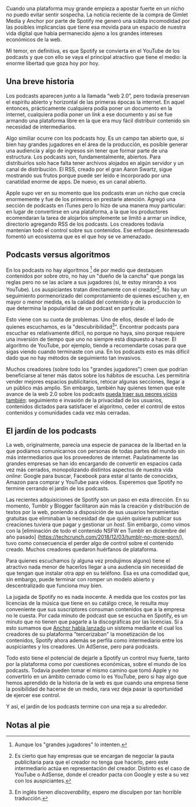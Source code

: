 Cuando una plataforma muy grande empieza a apostar fuerte en un nicho no puedo evitar sentir sospecha. La noticia reciente de la compra de Gimlet Media y Anchor por parte de Spotify me generó una súbita incomodidad por las posibles implicancias que tiene esa movida para un espacio de nuestra vida digital que había permanecido ajeno a los grandes intereses económicos de la web.

Mi temor, en definitiva, es que Spotify se convierta en el YouTube de los podcasts y que con ello se vaya el principal atractivo que tiene el medio: la enorme libertad que goza hoy por hoy.
 
## Una breve historia 
 
Los podcasts aparecen junto a la llamada “web 2.0”, pero todavía preservan el espíritu abierto y horizontal de las primeras épocas la internet. En aquel entonces, prácticamente cualquiera podía poner un documento en la internet, cualquiera podía poner un _link_ a ese documento y así se fue armando una plataforma libre en la que era muy fácil distribuir contenido sin necesidad de intermediarios.

Algo similiar ocurre con los podcasts hoy. Es un campo tan abierto que, si bien hay grandes jugadores en el área de la producción, es posible generar una audiencia y algo de ingresos sin tener que formar parte de una estructura. Los podcasts son, fundamentalmente, abiertos. Para distribuirlos solo hace falta tener archivos alojados en algún servidor y un canal de distribución. El RSS, creado por el gran Aaron Swartz, sigue mostrando sus frutos porque puede ser leído e incorporado por una canatidad enorme de apps. De nuevo, es un canal abierto.

Apple supo ver en su momento que los podcasts eran un nicho que crecía enormemente y fue de los primeros en prestarle atención. Agregó una sección de podcasts en iTunes pero lo hizo de una manera muy particular: en lugar de convertirse en una plataforma, a la que los productores ecomendaran la tarea de alojarlos simplemente se limitó a armar un índice, directorio agregando RSS de los podcasts. Los creadores todavía mantenían todo el control sobre sus contenidos. Ese enfoque desinteresado fomentó un ecosistema que es el que hoy se ve amenazado.

## Podcasts versus algoritmos

En los podcasts no hay algoritmos [^1] de por medio que destaquen contenidos por sobre otro, no hay un "dueño de la cancha" que ponga las reglas pero no se las aclare a sus jugadores (si, te estoy mirando a vos YouTube). Los auspiciantes tratan directamente con el creador[^2]. No hay un seguimiento pormenorizado del comprotamiento de quienes escuchen y, en mayor o menor medida, es la calidad del contenido y de la producción lo que determina la popularidad de un podcast en particular.

Esto viene con su cuota de problemas. Uno de ellos, desde el lado de quienes escuchamos, es la "descubribilidad[^3]". Encontrar podcasts para escuchar es relativamente difícil, no porque no haya, sino porque requiere una inversión de tiempo que uno no siempre está dispuesto a hacer. El algoritmo de YouTube, por ejemplo, tiende a recomendarte cosas para que sigas viendo cuando terminaste con una. En los podcasts esto es más difícil dado que no hay métodos de seguimiento tan invasivos.

Muchos creadores (sobre todo los "grandes jugadores") creen que podrían beneficiarse al tener más datos sobre los hábitos de escucha. Les permitiría vender mejores espacios publicitarios, retocar algunas secciones, llegar a un público más amplio. Sin embargo, también hay quienes temen que este avance de la web 2.0 sobre los podcasts [pueda traer sus peores vicios también](https://www.cjr.org/innovations/nprs-move-into-podcasting-analytics-raises-privacy-concerns.php): seguimiento e invasión de la privacidad de los usuarios, contenidos dictados para satisfacer el algoritmo, ceder el control de estos contenidos y comunidades cada vez más cerradas.

## El jardín de los podcasts

La web, originalmente, parecía una especie de panacea de la libertad en la que podíamos comunicarnos con personas de todas partes del mundo sin más intermediarios que los proveedores de internet. Paulatinamente las grandes empresas se han ido encargando de convertir en espacios cada vez más cerrados, monopolizando distintos aspectos de nuestra vida _online_: Google para buscar, Facebook para estar al tanto de conocidxs, Amazon para comprar y YouTube para videos. Esperemos que Spotify no termine cerrando el jardín de los podcasts.

Las recientes adquisiciones de Spotify son un paso en esta dirección. En su momento, Tumblr y Blogger facilitaron aún más la creación y distribución de textos por la web, poniendo a disposición de sus usuarios herramientas gratuitas que eliminaban la necesidad de que quién quisiera publicar sus creaciones tuviera que pagar y gestionar un _host_. Sin embargo, como vimos con la [eliminación de todo el contenido NSFW en Tumblr en diciembre del año pasado] (https://techcrunch.com/2018/12/03/tumblr-no-more-porn/), tuvo como consecuencia el perder algo de control sobre el contenido creado. Muchos creadores quedaron huérfanos de plataforma.

Para quienes escuchamos (y alguna vez produjimos alguno) tiene el atractivo nada menor de hacerlos llegar a una audiencia sin necesidad de que tengan que instalar otra _app_ en su teléfono. Esa es una comodidad que, sin embargo, puede terminar con romper un modelo abierto y descentralizado que funciona muy bien.

La jugada de Spotify no es nada inocente. A medida que los costos por las licencias de la música que tiene en su catálgo crece, le resulta muy conveniente que sus suscriptores consuman contenidos que a la empresa no le cuesta. Por cada minuto de podcast que se escucha en Spotify, es un minuto que no tienen que pagarle a la discográficas por las licencias. Si a esto sumamos que [Anchor había lanzado](https://medium.com/anchor/introducing-anchor-sponsorships-the-podcast-advertising-platform-for-everyone-512870baa32b) un sistema mediante el cual los creadores de su plataforma "tercerizaban" la monetización de los contenidos, Spotify ahora además se perfila como intermediario entre los auspiciantes y los creadores. Un AdSense, pero para podcasts.

Todo esto tiene el potencial de dejarle a Spotify un control muy fuerte, tanto por la plataforma como por cuestiones económicas, sobre el mundo de los podcasts. Todavía pueden tomar el mismo camino que tomó Apple y no convertirlo en un ámbito cerrado como lo es YouTube, pero si hay algo que hemos aprendido de la historia de la web es que cuando una empresa tiene la posibilidad de hacerse de un medio, rara vez deja pasar la oportunidad de ejercer ese control.

Y así, el jardín de los podcasts termine con una reja a su alrededor.
 
## Notas al pie

[^1]: Aunque los "grandes jugadores" lo intenten.

[^2]: Es cierto que hay empresas que se encargan de negociar la pauta publicitaria para que el creador no tenga que hacerlo, pero este intermediario actúa en representación del creador. Distinto es el caso de YouTube o AdSense, donde el creador pacta con Google y este a su vez con los auspiciantes.

[^3]: En inglés tienen _discoverability_, espero me disculpen por tan horrible traducción.
